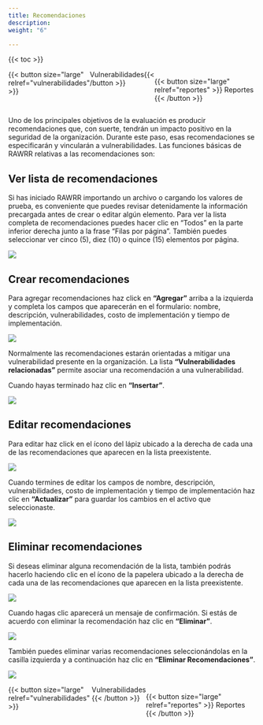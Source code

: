 ```yaml
---
title: Recomendaciones
description: 
weight: "6"

---
```

{{< toc >}}

<div style="display: flex; justify-content: space-between">
{{< button size="large" relref="vulnerabilidades" >}} <i class="arrow left"></i> Vulnerabilidades{{< /button >}}

{{< button size="large" relref="reportes" >}} Reportes <i class="arrow right"></i>{{< /button >}}
</div>

Uno de los principales objetivos de la evaluación es producir recomendaciones que, con suerte, tendrán un impacto positivo en la seguridad de la organización. Durante este paso, esas recomendaciones se especificarán y vincularán a vulnerabilidades. Las funciones básicas de RAWRR relativas a las recomendaciones son:

## Ver lista de recomendaciones

Si has iniciado RAWRR importando un archivo o cargando los valores de prueba, es conveniente que puedes revisar detenidamente la información precargada antes de crear o editar algún elemento. Para ver la lista completa de recomendaciones puedes hacer clic en “Todos” en la parte inferior derecha junto a la frase “Filas por página”. También puedes seleccionar ver cinco (5), diez (10) o quince (15) elementos por página.

![](/images/es/recomendaciones-ver-lista.png)

## Crear recomendaciones

Para agregar recomendaciones haz click en **“Agregar”** arriba a la izquierda y completa los campos que aparecerán en el formulario: nombre, descripción, vulnerabilidades, costo de implementación y tiempo de implementación.

![](/images/es/recomendaciones-agregar.png)

Normalmente las recomendaciones estarán orientadas a mitigar una vulnerabilidad presente en la organización. La lista **“Vulnerabilidades relacionadas”** permite asociar una recomendación a una vulnerabilidad.

Cuando hayas terminado haz clic en **“Insertar”**.

![](/images/es/recomendaciones-agregar2.png)

## Editar recomendaciones

Para editar haz click en el ícono del lápiz ubicado a la derecha de cada una de las recomendaciones que aparecen en la lista preexistente.

![](/images/es/recomendaciones-editar.png)

Cuando termines de editar los campos de nombre, descripción, vulnerabilidades, costo de implementación y tiempo de implementación haz clic en **“Actualizar”** para guardar los cambios en el activo que seleccionaste.

![](/images/es/recomendaciones-editar2.png)

## Eliminar recomendaciones

Si deseas eliminar alguna recomendación de la lista, también podrás hacerlo haciendo clic en el ícono de la papelera ubicado a la derecha de cada una de las recomendaciones que aparecen en la lista preexistente.

![](/images/es/recomendaciones-eliminar.png)

Cuando hagas clic aparecerá un mensaje de confirmación. Si estás de acuerdo con eliminar la recomendación haz clic en **“Eliminar”**.

![](/images/es/recomendaciones-eliminar1.png)

También puedes eliminar varias recomendaciones seleccionándolas en la casilla izquierda y a continuación haz clic en **“Eliminar Recomendaciones”**.

![](/images/es/recomendaciones-eliminar2.png)

<div style="display: flex; justify-content: space-between">
{{< button size="large" relref="vulnerabilidades" >}} <i class="arrow left"></i> Vulnerabilidades {{< /button >}}

{{< button size="large" relref="reportes" >}} Reportes <i class="arrow right"></i>{{< /button >}}
</div>